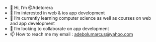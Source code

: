 - 👋 Hi, I’m @Adetorera
- 👀 I’m interested in web & ios app development
- 🌱 I’m currently learning computer science as well as courses on web and app development
- 💞️ I’m looking to collaborate on app development
- 📫 How to reach me my email : adebolumarcus@yahoo.com

<!---
Adetorera/Adetorera is a ✨ special ✨ repository because its `README.md` (this file) appears on your GitHub profile.
You can click the Preview link to take a look at your changes.
--->

